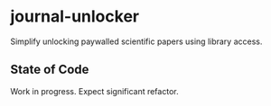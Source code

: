 # journal-unlocker
Simplify unlocking paywalled scientific papers using library access.

## State of Code
Work in progress. Expect significant refactor. 
